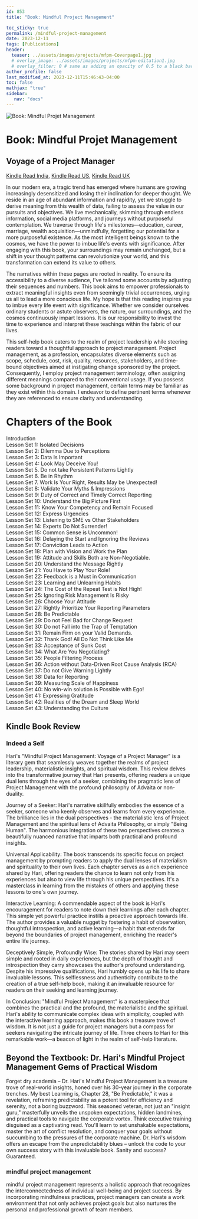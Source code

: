 ```yaml
---
id: 853    
title: "Book: Mindful Project Management"

toc_sticky: true
permalink: /mindful-project-management
date: 2023-12-11
tags: [Publications]
header:
  teaser: ../assets/images/projects/mfpm-Coverpage1.jpg
  # overlay_image: ../assets/images/projects/mfpm-editation1.jpg
  # overlay_filter: 0 # same as adding an opacity of 0.5 to a black background
author_profile: false
last_modified_at: 2023-12-11T15:46:43-04:00
toc: false
mathjax: "true"
sidebar:
   nav: "docs"
---
```


![Book: Mindful Projet Management](../assets/images/projects/mfpm-Coverpage1.jpg)

# Book: Mindful Projet Management
## Voyage of a Project Manager

[Kindle Read India](https://www.amazon.in/dp/B0CQ37294Y),
[Kindle Read US](https://www.amazon.com/dp/B0CQ37294Y), 
[Kindle Read UK](https://www.amazon.co.uk/dp/B0CQ37294Y)   


In our modern era, a tragic trend has emerged where humans are growing increasingly desensitized and losing their inclination for deeper thought. We reside in an age of abundant information and rapidity, yet we struggle to derive meaning from this wealth of data, failing to assess the value in our pursuits and objectives. We live mechanically, skimming through endless information, social media platforms, and journeys without purposeful contemplation. We traverse through life's milestones—education, career, marriage, wealth acquisition—unmindfully, forgetting our potential for a more purposeful existence. As the most intelligent beings known to the cosmos, we have the power to imbue life's events with significance. After engaging with this book, your surroundings may remain unchanged, but a shift in your thought patterns can revolutionize your world, and this transformation can extend its value to others.

The narratives within these pages are rooted in reality. To ensure its accessibility to a diverse audience, I've tailored some accounts by adjusting their sequences and numbers. This book aims to empower professionals to extract meaningful insights even from seemingly trivial occurrences, urging us all to lead a more conscious life. My hope is that this reading inspires you to imbue every life event with significance. Whether we consider ourselves ordinary students or astute observers, the nature, our surroundings, and the cosmos continuously impart lessons. It is our responsibility to invest the time to experience and interpret these teachings within the fabric of our lives.

This self-help book caters to the realm of project leadership while steering readers toward a thoughtful approach to project management. Project management, as a profession, encapsulates diverse elements such as scope, schedule, cost, risk, quality, resources, stakeholders, and time-bound objectives aimed at instigating change sponsored by the project. Consequently, I employ project management terminology, often assigning different meanings compared to their conventional usage. If you possess some background in project management, certain terms may be familiar as they exist within this domain. I endeavor to define pertinent terms whenever they are referenced to ensure clarity and understanding.

# Chapters of the Book

Introduction    
Lesson Set 1: Isolated Decisions    
Lesson Set 2: Dilemma Due to Perceptions    
Lesson Set 3: Data Is Important    
Lesson Set 4: Look May Deceive You!    
Lesson Set 5. Do not take Persistent Patterns Lightly     
Lesson Set 6. Be in Rhythm    
Lesson Set 7. Work Is Your Right, Results May be Unexpected!    
Lesson Set 8: Validate Your Myths & Impressions    
Lesson Set 9: Duty of Correct and Timely Correct Reporting    
Lesson Set 10: Understand the Big Picture First    
Lesson Set 11: Know Your Competency and Remain Focused    
Lesson Set 12: Express Urgencies    
Lesson Set 13: Listening to SME vs Other Stakeholders    
Lesson Set 14: Experts Do Not Surrender!    
Lesson Set 15: Common Sense is Uncommon!    
Lesson Set 16: Delaying the Start and Ignoring the Reviews    
Lesson Set 17: Conviction Leads to Action    
Lesson Set 18: Plan with Vision and Work the Plan    
Lesson Set 19: Attitude and Skills Both are Non-Negotiable.    
Lesson Set 20: Understand the Message Rightly    
Lesson Set 21: You Have to Play Your Role!    
Lesson Set 22: Feedback is a Must in Communication    
Lesson Set 23: Learning and Unlearning Habits    
Lesson Set 24: The Cost of the Repeat Test is Not High!    
Lesson Set 25: Ignoring Risk Management Is Risky    
Lesson Set 26: Choose Your Attitude    
Lesson Set 27: Rightly Prioritize Your Reporting Parameters    
Lesson Set 28: Be Predictable    
Lesson Set 29: Do not Feel Bad for Change Request    
Lesson Set 30: Do not Fall into the Trap of Temptation    
Lesson Set 31: Remain Firm on your Valid Demands.    
Lesson Set 32: Thank God! All Do Not Think Like Me    
Lesson Set 33: Acceptance of Sunk Cost    
Lesson Set 34: What Are You Negotiating?    
Lesson Set 35: People Filtering Process    
Lesson Set 36: Action without Data-Driven Root Cause Analysis (RCA)    
Lesson Set 37: Do not Give Warning Lightly    
Lesson Set 38: Data for Reporting    
Lesson Set 39: Measuring Scale of Happiness    
Lesson Set 40: No win-win solution is Possible with Ego!    
Lesson Set 41: Expressing Gratitude    
Lesson Set 42: Realities of the Dream and Sleep World    
Lesson Set 43: Understanding the Culture    

## Kindle Book Review

### Indeed a Self

Hari's "Mindful Project Management: Voyage of a Project Manager" is a literary gem that seamlessly weaves together the realms of project leadership, materialistic insights, and spiritual wisdom. This review delves into the transformative journey that Hari presents, offering readers a unique dual lens through the eyes of a seeker, combining the pragmatic lens of Project Management with the profound philosophy of Advaita or non-duality.

Journey of a Seeker:
Hari's narrative skillfully embodies the essence of a seeker, someone who keenly observes and learns from every experience. The brilliance lies in the dual perspectives - the materialistic lens of Project Management and the spiritual lens of Advaita Philosophy, or simply "Being Human". The harmonious integration of these two perspectives creates a beautifully nuanced narrative that imparts both practical and profound insights.

Universal Applicability:
The book transcends its specific focus on project management by prompting readers to apply the dual lenses of materialism and spirituality to their own lives. Each chapter serves as a rich experience shared by Hari, offering readers the chance to learn not only from his experiences but also to view life through his unique perspectives. It's a masterclass in learning from the mistakes of others and applying these lessons to one's own journey.

Interactive Learning:
A commendable aspect of the book is Hari's encouragement for readers to note down their learnings after each chapter. This simple yet powerful practice instills a proactive approach towards life. The author provides a valuable nugget by fostering a habit of observation, thoughtful introspection, and active learning—a habit that extends far beyond the boundaries of project management, enriching the reader's entire life journey.

Deceptively Simple, Profoundly Wise:
The stories shared by Hari may seem simple and rooted in daily experiences, but the depth of thought and introspection they carry showcases the author's profound understanding. Despite his impressive qualifications, Hari humbly opens up his life to share invaluable lessons. This selflessness and authenticity contribute to the creation of a true self-help book, making it an invaluable resource for readers on their seeking and learning journey.

In Conclusion:
"Mindful Project Management" is a masterpiece that combines the practical and the profound, the materialistic and the spiritual. Hari's ability to communicate complex ideas with simplicity, coupled with the interactive learning approach, makes this book a treasure trove of wisdom. It is not just a guide for project managers but a compass for seekers navigating the intricate journey of life. Three cheers to Hari for this remarkable work—a beacon of light in the realm of self-help literature.

## Beyond the Textbook: Dr. Hari's Mindful Project Management Gems of Practical Wisdom

Forget dry academia – Dr. Hari's Mindful Project Management is a treasure trove of real-world insights, honed over his 30-year journey in the corporate trenches. My best Learning is, Chapter 28, "Be Predictable," it was a revelation, reframing predictability as a potent tool for efficiency and serenity, not a boring buzzword. This seasoned veteran, not just an "insight guru," masterfully unveils the unspoken expectations, hidden landmines, and practical tools to navigate the corporate vortex. Think executive training disguised as a captivating read. You'll learn to set unshakable expectations, master the art of conflict resolution, and conquer your goals without succumbing to the pressures of the corporate machine. Dr. Hari's wisdom offers an escape from the unpredictability blues – unlock the code to your own success story with this invaluable book. Sanity and success? Guaranteed.

### mindful project management
mindful project management represents a holistic approach that recognizes the interconnectedness of individual well-being and project success. By incorporating mindfulness practices, project managers can create a work environment that not only achieves project goals but also nurtures the personal and professional growth of team members.